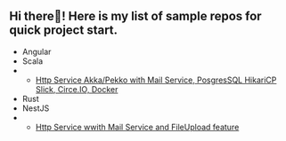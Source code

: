 ## Hi there👋! Here is my list of sample repos for quick project start.
- Angular
- Scala
- - [Http Service Akka/Pekko with Mail Service, PosgresSQL HikariCP Slick, Circe.IO, Docker](https://github.com/redwick/scala-http-service)
- Rust
- NestJS
- - [Http Service wwith Mail Service and FileUpload feature](https://github.com/redwick/nestjs-mail-service)
